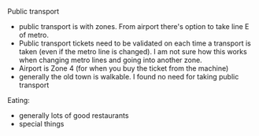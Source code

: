 Public transport

 * public transport is with zones. From airport there's option to take line E of metro. 
 * Public transport tickets need to be validated on each time a transport is taken (even if the metro line is changed). 
   I am not sure how this works when changing metro lines and going into another zone.
 * Airport is Zone 4 (for when you buy the ticket from the machine)
 * generally the old town is walkable. I found no need for taking public transport

Eating:
 * generally lots of good restaurants
 * special things


